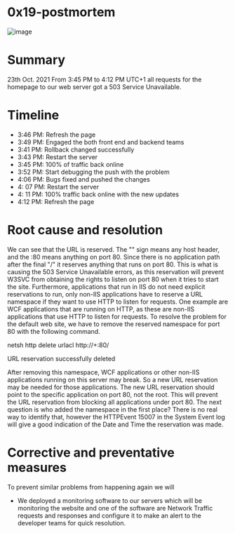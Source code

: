 # 0x19-postmortem

![image](https://user-images.githubusercontent.com/32038582/226728557-9e4b9e52-4e42-4f51-a4a0-4f81dd370a5a.png)

# Summary
23th Oct. 2021 From 3:45 PM to 4:12 PM UTC+1 all requests for the homepage to our web server got a 503 Service Unavailable.
# Timeline
- 3:46 PM: Refresh the page
- 3:49 PM: Engaged the both front end and backend teams
- 3:41 PM: Rollback changed successfully
- 3:43 PM: Restart the server
- 3:45 PM: 100% of traffic back online
- 3:52 PM: Start debugging the push with the problem
- 4:06 PM: Bugs fixed and pushed the changes
- 4: 07 PM: Restart the server
- 4: 11 PM: 100% traffic back online with the new updates
- 4:12 PM: Refresh the page
# Root cause and resolution

We can see that the URL is reserved. The "" sign means any host header, and the :80 means anything on port 80. Since there is no application path after the final "/" it reserves anything that runs on port 80. This is what is causing the 503 Service Unavailable errors, as this reservation will prevent W3SVC from obtaining the rights to listen on port 80 when it tries to start the site. Furthermore, applications that run in IIS do not need explicit reservations to run, only non-IIS applications have to reserve a URL namespace if they want to use HTTP to listen for requests.  One example are WCF applications that are running on HTTP, as these are non-IIS applications that use HTTP to listen for requests.   To resolve the problem for the default web site, we have to remove the reserved namespace for port 80 with the following command.

netsh http delete urlacl http://+:80/

URL reservation successfully deleted


After removing this namespace, WCF applications or other non-IIS applications running on this server may break.  So a new URL reservation may be needed for those applications.  The new URL reservation should point to the specific application on port 80, not the root.  This will prevent the URL reservation from blocking all applications under port 80.  The next question is who added the namespace in the first place?  There is no real way to identify that, however the HTTPEvent 15007 in the System Event log will give a good indication of the Date and Time the reservation was made.

# Corrective and preventative measures
To prevent similar problems from happening again we will 
- We deployed a monitoring software to our servers which will be monitoring the website and one of the software are Network Traffic requests and responses and configure it to make an alert to the developer teams for quick resolution.
